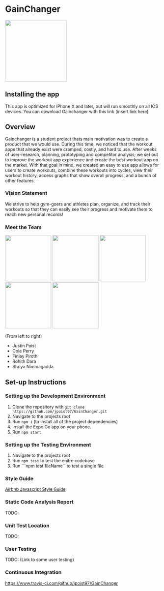 # GainChanger

<a href="https://github.com/jpoist97" target="_blank"><img src="https://media.giphy.com/media/vFTbteaIQFVNG8H9ux/giphy.gif" width="200" /></a>

## Installing the app

This app is optimized for iPhone X and later, but will run smoothly on all IOS devices.
You can download Gainchanger with this link (insert link here)

## Overview
Gainchanger is a student project thats main motivation was to create a product that we would use. During this time, we noticed that the workout apps that already exist were cramped, costly, and hard to use. After weeks of user-research, planning, prototyping and competitor analysis; we set out to improve the workout app experience and create the best workout app on the market. With that goal in mind, we created an easy to use app allows for users to create workouts, combine these workouts into cycles, view their workout history, access graphs that show overall progress, and a bunch of other features. 

### Vision Statement
We strive to help gym-goers and athletes plan, organize, and track their workouts so that they can easily see their progress and motivate them to reach new personal records!

### Meet the Team

<p float="left">
  <a href="https://github.com/jpoist97" target="_blank"><img src="https://avatars3.githubusercontent.com/u/42504462?s=460&u=fbe279fd5e77ba14a01b2679da9970e49f5a989e&v=4" width="150" /></a>
  <a href="https://github.com/ctperry0301" target="_blank"><img src="https://avatars3.githubusercontent.com/u/15805074?s=400&u=c2a0e7ef773958b28ce01ae19dcdbb1eefcce015&v=4" width="150" /></a>
  <a href="https://github.com/finlaylp" target="_blank"><img src="https://avatars.githubusercontent.com/u/47064384?s=400&u=c1701deeb1fb86a8c52a5b102824a4bbbafe748a&v=4" width="150" /></a>
  <a href="https://github.com/rohithdara" target="_blank"><img src="https://images.squarespace-cdn.com/content/v1/53690faae4b05b7669a5b5ce/1547242275733-RRGHM2Y5ZO8XOSDKQNBQ/ke17ZwdGBToddI8pDm48kNiEM88mrzHRsd1mQ3bxVct7gQa3H78H3Y0txjaiv_0fDoOvxcdMmMKkDsyUqMSsMWxHk725yiiHCCLfrh8O1z4YTzHvnKhyp6Da-NYroOW3ZGjoBKy3azqku80C789l0s0XaMNjCqAzRibjnE_wBlkZ2axuMlPfqFLWy-3Tjp4nKScCHg1XF4aLsQJlo6oYbA/PC010074.jpg" width="150" /></a>
  <a href="https://github.com/shriyan44" target="_blank"><img src="https://avatars.githubusercontent.com/u/29551904?s=400&u=6021a76d56832083a025c11878c9ae65dbf8389c&v=4" width="150" /></a>
</p>

(From left to right)
- Justin Poist
- Cole Perry
- Finlay Piroth 
- Rohith Dara
- Shriya Nimmagadda


## Set-up Instructions
### Setting up the Development Environment
1. Clone the repository with ``` git clone https://github.com/jpoist97/GainChanger.git ```
2. Navigate to the projects root
3. Run ```npm i``` (to install all of the project dependencies)
4. Install the Expo Go app on your phone. 
5. Run ```npm start```

### Setting up the Testing Environment
1. Navigate to the projects root
2. Run ```npm test``` to test the enitre codebase
3. Run ```npm test fileName`` to test a single file


### Style Guide
[Airbnb Javascript Style Guide](https://github.com/airbnb/javascript)

### Static Code Analysis Report 
TODO: 

### Unit Test Location
TODO: 

### User Testing
TODO: (Link to some user testing)

### Continuous Integration 
https://www.travis-ci.com/github/jpoist97/GainChanger
